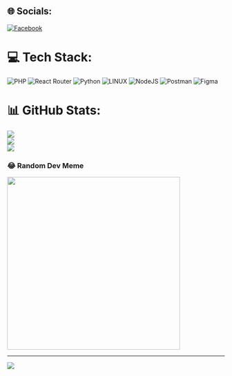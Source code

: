 
## 🌐 Socials:
[![Facebook](https://img.shields.io/badge/Facebook-%231877F2.svg?logo=Facebook&logoColor=white)](https://facebook.com/isuka.cracker) 

# 💻 Tech Stack:
![PHP](https://img.shields.io/badge/php-%23777BB4.svg?style=for-the-badge&logo=php&logoColor=white) ![React Router](https://img.shields.io/badge/React_Router-CA4245?style=for-the-badge&logo=react-router&logoColor=white) ![Python](https://img.shields.io/badge/python-3670A0?style=for-the-badge&logo=python&logoColor=ffdd54) ![LINUX](https://img.shields.io/badge/Linux-FCC624?style=for-the-badge&logo=linux&logoColor=black) ![NodeJS](https://img.shields.io/badge/node.js-6DA55F?style=for-the-badge&logo=node.js&logoColor=white) ![Postman](https://img.shields.io/badge/Postman-FF6C37?style=for-the-badge&logo=postman&logoColor=white) ![Figma](https://img.shields.io/badge/figma-%23F24E1E.svg?style=for-the-badge&logo=figma&logoColor=white)
# 📊 GitHub Stats:
![](https://github-readme-stats.vercel.app/api?username=Isuk4s4&theme=react&hide_border=false&include_all_commits=true&count_private=true)<br/>
![](https://github-readme-streak-stats.herokuapp.com/?user=Isuk4s4&theme=react&hide_border=false)<br/>
![](https://github-readme-stats.vercel.app/api/top-langs/?username=Isuk4s4&theme=react&hide_border=false&include_all_commits=true&count_private=true&layout=compact)

### 😂 Random Dev Meme
<img src='https://randommeme-five.vercel.app/' style="height: 400px;"/>

---
[![](https://visitcount.itsvg.in/api?id=Isuk4s4&icon=0&color=0)](https://visitcount.itsvg.in)

<!-- Proudly created with GPRM ( https://gprm.itsvg.in ) -->
